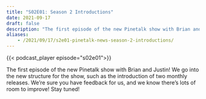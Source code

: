 ```yaml
---
title: "S02E01: Season 2 Introductions"
date: 2021-09-17
draft: false
description: "The first episode of the new Pinetalk show with Brian and Justin! We go into the new structure for the show, such as the introduction of two monthly releases. We’re sure you have feedback for us, and we know there’s lots of room to improve! Stay tuned!"
aliases:
    - /2021/09/17/s2e01-pinetalk-news-season-2-introductions/
---
```


{{< podcast_player episode="s02e01">}}

The first episode of the new Pinetalk show with Brian and Justin! We go into the new structure for the show, such as the introduction of two monthly releases. We’re sure you have feedback for us, and we know there’s lots of room to improve! Stay tuned!
